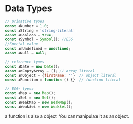 # Data Types

```javascript
// primative types
const aNumber = 1.0;
const aString = 'string-literal';
const aBoolean = true;
const aSymbol = Symbol(); //ES6
//Special value
const anUndefined = undefined;
const aNull = null;

// reference types
const aDate = new Date();
const anEmptyArray = []; // array literal
const anObject = {firstName: ''}; // object literal
const aFunction = function () {}; // function literal

// ES6+ types
const aMap = new Map();
const aSet = new Set();
const aWeakMap = new WeakMap();
const aWeakSet = new WeakSet();
```

<aside class="notice">
a function is also a object. You can manipulate it as an object.
</aside>
